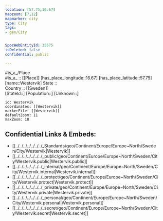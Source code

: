 ```yaml
---
location: [57.75,16.67] 
mapzoom: [7,12] 
mapmarker: city 
type: City
tags:
- geo/City


SpocWebEntityId: 35575
isDeleted: false
confidential: public

---
```

#is_a_/Place  
#is_a_ :: [[Place]] 
[has_place_longitude::16.67] 
[has_place_latitude::57.75] 
[name::Westervik] 
State ::  
Country :: [[Sweden]]  
[StateId::] 
[Population::] 
[Unknown::] 


```leaflet
id: Westervik
coordinates: [[Westervik]] 
markerFile: [[Westervik]] 
defaultZoom: 11 
maxZoom: 18
```


## Confidential Links & Embeds: 
- [[../../../../../../../_Standards/geo/Continent/Europe/Europe~North/Sweden/City/Westervik|Westervik]] 
- [[../../../../../../../_public/geo/Continent/Europe/Europe~North/Sweden/City/Westervik.public|Westervik.public]] 
- [[../../../../../../../_internal/geo/Continent/Europe/Europe~North/Sweden/City/Westervik.internal|Westervik.internal]] 
- [[../../../../../../../_protect/geo/Continent/Europe/Europe~North/Sweden/City/Westervik.protect|Westervik.protect]] 
- [[../../../../../../../_private/geo/Continent/Europe/Europe~North/Sweden/City/Westervik.private|Westervik.private]] 
- [[../../../../../../../_personal/geo/Continent/Europe/Europe~North/Sweden/City/Westervik.personal|Westervik.personal]] 
- [[../../../../../../../_secret/geo/Continent/Europe/Europe~North/Sweden/City/Westervik.secret|Westervik.secret]] 
